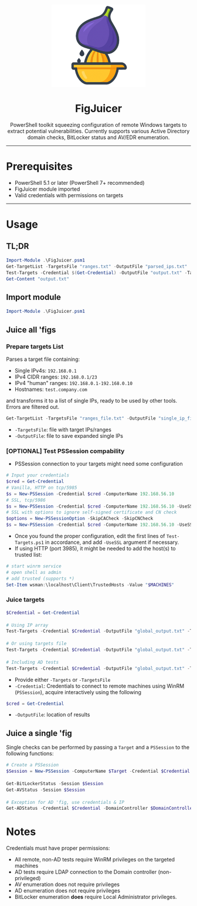<p align="center"><img src="./figjuicer.png" width="256" alt="FigJuicer"></p>

<h1 align="center">FigJuicer</h1>

<p align="center">PowerShell toolkit squeezing configuration of remote Windows targets to extract potential vulnerabilities. Currently supports various Active Directory domain checks, BitLocker status and AV/EDR enumeration.</p>

<hr>

# Prerequisites

- PowerShell 5.1 or later (PowerShell 7+ recommended)  
- FigJuicer module imported
- Valid credentials with permissions on targets  

---

# Usage
## TL;DR
```powershell
Import-Module .\FigJuicer.psm1
Get-TargetList -TargetsFile "ranges.txt" -OutputFile "parsed_ips.txt"
Test-Targets -Credential $(Get-Credential) -OutputFile "output.txt" -TargetsFile "parsed_ips.txt"
Get-Content "output.txt"
```
## Import module
```powershell
Import-Module .\FigJuicer.psm1
```

## Juice all 'figs
### Prepare targets List

Parses a target file containing:
- Single IPv4s: `192.168.0.1`
- IPv4 CIDR ranges: `192.168.0.1/23`
- IPv4 "human" ranges: `192.168.0.1-192.168.0.10`
- Hostnames: `test.company.com`

and transforms it to a list of single IPs, ready to be used by other tools. Errors are filtered out.

```powershell
Get-TargetList -TargetsFile "ranges_file.txt" -OutputFile "single_ip_file.txt"
```
- `-TargetsFile`: file with target IPs/ranges
- `-OutputFile`: file to save expanded single IPs

### [OPTIONAL] Test PSSession compability
- PSSession connection to your targets might need some configuration
```powershell
# Input your credentials
$cred = Get-Credential
# Vanilla, HTTP on tcp/5985
$s = New-PSSession -Credential $cred -ComputerName 192.168.56.10
# SSL, tcp/5986
$s = New-PSSession -Credential $cred -ComputerName 192.168.56.10 -UseSSL
# SSL with options to ignore self-signed certificate and CN check
$options = New-PSSessionOption -SkipCACheck -SkipCNCheck
$s = New-PSSession -Credential $cred -ComputerName 192.168.56.10 -UseSSL -SessionOption $options
```
- Once you found the proper configuration, edit the first lines of `Test-Targets.ps1` in accordance, and add `-UseSSL` argument if necessary.
- If using HTTP (port 3985), it might be needed to add the host(s) to trusted list:
```powershell
# start winrm service
# open shell as admin
# add trusted (supports *)
Set-Item wsman:\localhost\Client\TrustedHosts -Value "$MACHINES"
```

### Juice targets
```powershell
$Credential = Get-Credential

# Using IP array
Test-Targets -Credential $Credential -OutputFile "global_output.txt" -Targets $Targets

# Or using targets file
Test-Targets -Credential $Credential -OutputFile "global_output.txt" -TargetsFile "single_ip_file.txt"

# Including AD tests
Test-Targets -Credential $Credential -OutputFile "global_output.txt" -TargetsFile "single_ip_file.txt"  -DomainController $DCIP
```
- Provide either `-Targets` or `-TargetsFile`
- `-Credential`: Credentials to connect to remote machines using WinRM (`PSSession`), acquire interactively using the following
```powershell
$cred = Get-Credential
```
- `-OutputFile`: location of results

## Juice a single 'fig

Single checks can be performed by passing a `Target` and a `PSSession` to the following functions:
```powershell
# Create a PSSession
$Session = New-PSSession -ComputerName $Target -Credential $Credential

Get-BitLockerStatus -Session $Session
Get-AVStatus -Session $Session

# Exception for AD 'fig, use credentials & IP
Get-ADStatus -Credential $Credential -DomainController $DomainControllerIP
```
# Notes
Credentials must have proper permissions:
- All remote, non-AD tests require WinRM privileges on the targeted machines
- AD tests require LDAP connection to the Domain controller (non-privileged)
- AV enumeration does not require privileges
- AD enumeration does not require privileges
- BitLocker enumeration **does** require Local Administrator privileges.

